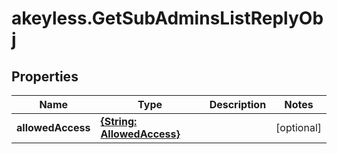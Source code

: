 # akeyless.GetSubAdminsListReplyObj

## Properties

Name | Type | Description | Notes
------------ | ------------- | ------------- | -------------
**allowedAccess** | [**{String: AllowedAccess}**](AllowedAccess.md) |  | [optional] 


